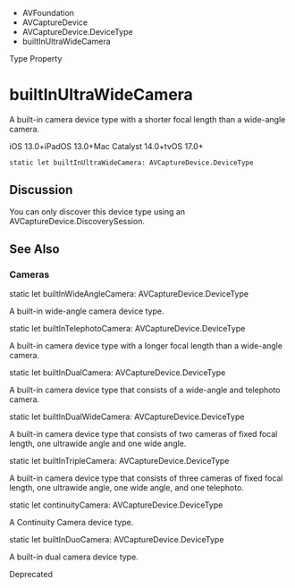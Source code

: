 

- AVFoundation
- AVCaptureDevice
- AVCaptureDevice.DeviceType
-  builtInUltraWideCamera 

Type Property

# builtInUltraWideCamera

A built-in camera device type with a shorter focal length than a wide-angle camera.

iOS 13.0+iPadOS 13.0+Mac Catalyst 14.0+tvOS 17.0+

``` source
static let builtInUltraWideCamera: AVCaptureDevice.DeviceType
```

## Discussion

You can only discover this device type using an AVCaptureDevice.DiscoverySession.

## See Also

### Cameras

static let builtInWideAngleCamera: AVCaptureDevice.DeviceType

A built-in wide-angle camera device type.

static let builtInTelephotoCamera: AVCaptureDevice.DeviceType

A built-in camera device type with a longer focal length than a wide-angle camera.

static let builtInDualCamera: AVCaptureDevice.DeviceType

A built-in camera device type that consists of a wide-angle and telephoto camera.

static let builtInDualWideCamera: AVCaptureDevice.DeviceType

A built-in camera device type that consists of two cameras of fixed focal length, one ultrawide angle and one wide angle.

static let builtInTripleCamera: AVCaptureDevice.DeviceType

A built-in camera device type that consists of three cameras of fixed focal length, one ultrawide angle, one wide angle, and one telephoto.

static let continuityCamera: AVCaptureDevice.DeviceType

A Continuity Camera device type.

static let builtInDuoCamera: AVCaptureDevice.DeviceType

A built-in dual camera device type.

Deprecated

